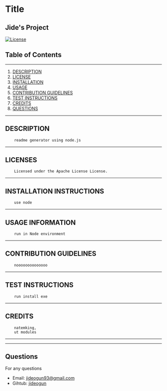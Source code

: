 # Title
Jide's Project
---
 
[![License](https://img.shields.io/badge/License-Apache--2.0-red.svg)](https://opensource.org/licenses/unlicense)

## Table of Contents
---
1. [DESCRIPTION](#description)
2. [LICENSE](#licenses)
3. [INSTALLATION](#installation-instructions)
4. [USAGE](#usage-information)
5. [CONTRIBUTION GUIDELINES](#contribution-guidelines)
6. [TEST INSTRUCTIONS](#test-instructions)
7. [CREDITS](#credits)
8. [QUESTIONS](#questions)
---

 ## DESCRIPTION
 
        readme generator using node.js

 ---

 ## LICENSES
 
 
        Licensed under the Apache License License.
 ---

 ## INSTALLATION INSTRUCTIONS
 
        use node

 ---

 ## USAGE INFORMATION
 
        run in Node environment

 ---

## CONTRIBUTION GUIDELINES


        noooooooooooooo

---

## TEST INSTRUCTIONS


        run install exe
---


## CREDITS

        natemking,
        ut modules
---


---
## Questions

For any questions 
- Email: [jideogun93@gmail.com](mailto:jideogun93@gmail.com)
- Gihtub: [jideogun](https://github.com/jideogun)
 